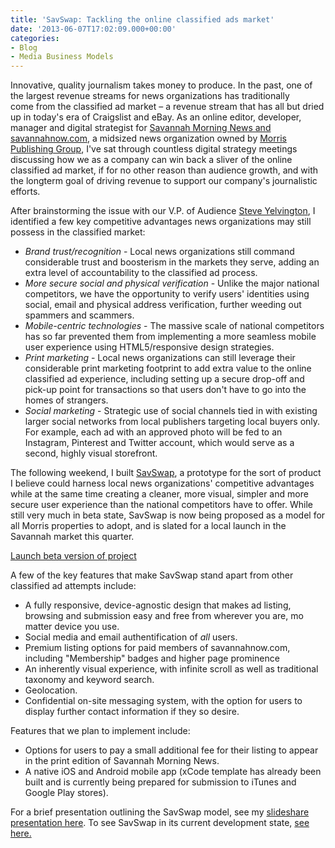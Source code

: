 ```yaml
---
title: 'SavSwap: Tackling the online classified ads market'
date: '2013-06-07T17:02:09.000+00:00'
categories:
- Blog
- Media Business Models
---
```


<p>Innovative, quality journalism takes money to produce. In the past, one of the largest revenue streams for news organizations has traditionally come from the classified ad market – a revenue stream that has all but dried up in today's era of Craigslist and eBay. As an online editor, developer, manager and digital strategist for <a href="http://savannahnow.com">Savannah Morning News and savannahnow.com</a>, a midsized news organization owned by <a href="http://morris.com">Morris Publishing Group</a>, I've sat through countless digital strategy meetings discussing how we as a company can win back a sliver of the online classified ad market, if for no other reason than audience growth, and with the longterm goal of driving revenue to support our company's journalistic efforts.</p>
<p><!--more--></p>
<p>After brainstorming the issue with our V.P. of Audience <a href="http://yelvington.com">Steve Yelvington</a>, I identified a few key competitive advantages news organizations may still possess in the classified market:</p>
<ul>
<li><em>Brand trust/recognition</em> - Local news organizations still command considerable trust and boosterism in the markets they serve, adding an extra level of accountability to the classified ad process.</li>
<li><em>More secure social and physical verification</em> - Unlike the major national competitors, we have the opportunity to verify users' identities using social, email and physical address verification, further weeding out spammers and scammers.</li>
<li><em>Mobile-centric technologies</em> - The massive scale of national competitors has so far prevented them from implementing a more seamless mobile user experience using HTML5/responsive design strategies.</li>
<li><em>Print marketing</em> - Local news organizations can still leverage their considerable print marketing footprint to add extra value to the online classified ad experience, including setting up a secure drop-off and pick-up point for transactions so that users don't have to go into the homes of strangers.</li>
<li><em>Social marketing</em> - Strategic use of social channels tied in with existing larger social networks from local publishers targeting local buyers only. For example, each ad with an approved photo will be fed to an Instagram, Pinterest and Twitter account, which would serve as a second, highly visual storefront.</li>
</ul>
<p>The following weekend, I built <a href="http://dev-savswap.gotpantheon.com">SavSwap</a>, a prototype for the sort of product I believe could harness local news organizations' competitive advantages while at the same time creating a cleaner, more visual, simpler and more secure user experience than the national competitors have to offer. While still very much in beta state, SavSwap is now being proposed as a model for all Morris properties to adopt, and is slated for a local launch in the Savannah market this quarter.</p>
<p><a href="http://dev-savswap.gotpantheon.com">Launch beta version of project</a> </p>
<p>A few of the key features that make SavSwap stand apart from other classified ad attempts include:</p>
<ul>
<li>A fully responsive, device-agnostic design that makes ad listing, browsing and submission easy and free from wherever you are, mo matter device you use.</li>
<li><span style="line-height: 13px;">Social media and email authentification of <em>all</em> users.</span></li>
<li>Premium listing options for paid members of savannahnow.com, including "Membership" badges and higher page prominence</li>
<li>An inherently visual experience, with infinite scroll as well as traditional taxonomy and keyword search.</li>
<li>Geolocation.</li>
<li>Confidential on-site messaging system, with the option for users to display further contact information if they so desire.</li>
</ul>
<p>Features that we plan to implement include:</p>
<ul>
<li>Options for users to pay a small additional fee for their listing to appear in the print edition of Savannah Morning News.</li>
<li>A native iOS and Android mobile app (xCode template has already been built and is currently being prepared for submission to iTunes and Google Play stores).</li>
</ul>
<p>For a brief presentation outlining the SavSwap model, see my <a href="http://www.slideshare.net/carlvlewis/tackling-the-local-classified-ad-market">slideshare presentation here</a>. To see SavSwap in its current development state, <a href="http://dev-savswap.gotpantheon.com">see here.</a></p>
